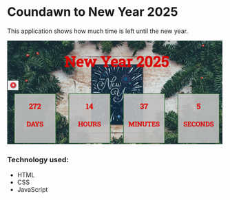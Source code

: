 <h1>Coundawn to New Year 2025</h1>
<p>This application shows how much time is left until the new year.</p>
<img src="newYear.png" width="500px">
<h3>Technology used:</h3>
<ul>
  <li>HTML</li>  
  <li>CSS</li>
  <li>JavaScript</li>
</ul>
